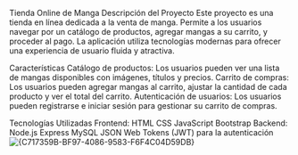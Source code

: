 Tienda Online de Manga
Descripción del Proyecto
Este proyecto es una tienda en línea dedicada a la venta de manga. Permite a los usuarios navegar por un catálogo de productos, agregar mangas a su carrito, y proceder al pago. La aplicación utiliza tecnologías modernas para ofrecer una experiencia de usuario fluida y atractiva.

Características
Catálogo de productos: Los usuarios pueden ver una lista de mangas disponibles con imágenes, títulos y precios.
Carrito de compras: Los usuarios pueden agregar mangas al carrito, ajustar la cantidad de cada producto y ver el total del carrito.
Autenticación de usuarios: Los usuarios pueden registrarse e iniciar sesión para gestionar su carrito de compras.


Tecnologías Utilizadas
Frontend:
HTML
CSS
JavaScript
Bootstrap
Backend:
Node.js
Express
MySQL
JSON Web Tokens (JWT) para la autenticación
![{C717359B-BF97-4086-9583-F6F4C04D59DB}](https://github.com/user-attachments/assets/63659fe4-8a31-428c-8aa0-640c4e08c6f4)
